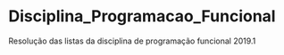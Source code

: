 # Disciplina_Programacao_Funcional
Resolução das listas da disciplina de programação funcional 2019.1 
